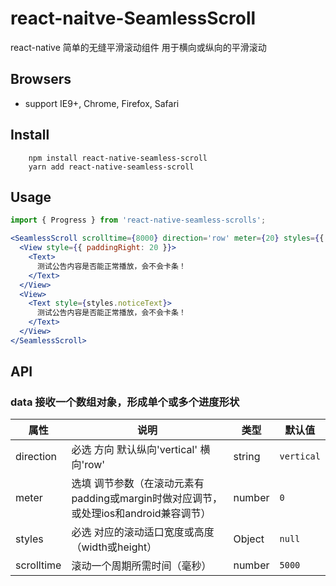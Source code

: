 # react-naitve-SeamlessScroll
react-native 简单的无缝平滑滚动组件 用于横向或纵向的平滑滚动

## Browsers

* support IE9+, Chrome, Firefox, Safari

## Install

```ssh
    npm install react-native-seamless-scroll
    yarn add react-native-seamless-scroll
```

## Usage

```jsx
import { Progress } from 'react-native-seamless-scrolls';

<SeamlessScroll scrolltime={8000} direction='row' meter={20} styles={{ width: 320, flexDirection: 'row' }}>
  <View style={{ paddingRight: 20 }}>
    <Text>
      测试公告内容是否能正常播放，会不会卡条！
    </Text>
  </View>
  <View>
    <Text style={styles.noticeText}>
      测试公告内容是否能正常播放，会不会卡条！
    </Text>
  </View>
</SeamlessScroll>
```

## API
### data 接收一个数组对象，形成单个或多个进度形状

|   属性         |                       说明                       |  类型   |   默认值    |
| ---------------| ------------------------------------------------ | ------- | ----------- |
| direction      | 必选 方向 默认纵向'vertical' 横向'row'               | string  | ``vertical`` |
| meter          | 选填 调节参数（在滚动元素有padding或margin时做对应调节，或处理ios和android兼容调节）| number  | ``0`` |
| styles         | 必选 对应的滚动适口宽度或高度（width或height）            | Object  | ``null`` |
| scrolltime     | 滚动一个周期所需时间（毫秒）                              | number  | ``5000`` |


